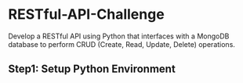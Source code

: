 # RESTful-API-Challenge
Develop a RESTful API using Python that interfaces with a MongoDB database to perform CRUD (Create, Read, Update, Delete) operations.


## Step1: Setup Python Environment

